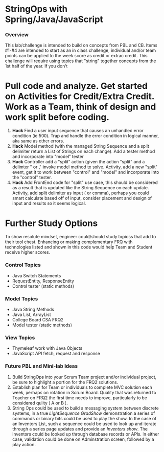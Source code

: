 # StringOps with Spring/Java/JavaScript

### Overview
This lab/challenge is intended to build on concepts from PBL and CB.  Items #1-#4 are intended to start as an in class challenge, individual and/or team points can be applied to the week score as credit or extrac credit.  This challenge will require using topics that "string" together concepts from the 1st half of the year.  If you don't 

# Pull code and analyze.  Get started on Activities for Credit/Extra Credit.  Work as a Team, think of design and work split before coding.
1.  **Hack** Find a user input sequence that causes an unhandled error condition (ie 500).  Trap and handle the error condition in logical manner, aka same as other errors.
1.  **Hack** Model method (with the managed String Sequence and a split delimiter return a List of Strings on each change).  Add a tester method and incorporate into "model" tester
1. **Hack** Controller add a "split" action (given the action "split" and a delimter "<space> or ," invoke model method to solve.  Activity, add a new "split" event, get it to work between "control" and "model" and incorporate into the "control" tester.
1. **Hack** Add FrontEnd code for "split" use case, this should be considered as a result that is updated like the String Sequence on each update.  Activity, add split delimiter as input (<space> or comma), perhaps you could smart calculate based off of input, consider placement and design of input and results so it seems logical.

# Further Study Options
To show resolute mindset, engineer could/should study topicss that add to their tool chest.  Enhancing or making complementary FRQ with technologies listed and shown in this code would help Team and Student receive higher scores.
  
### Control Topics
* Java Switch Statements
* RequestEntity, ResponseEntity
* Control tester (static methods)
### Model Topics
* Java String Methods
* Java List, ArrayList
* College Board CSA FRQ2
* Model tester (static methods)
### View Topics
* Thymeleaf work with Java Objects
* JavaScript API fetch, request and response

### Future PBL and Mini-lab Ideas
1. Build StringOps into your Scrum Team project and/or individual project, be sure to highlight a portion for the FRQ2 solutions.
1. Establish plan for Team or individuals to complete MVC solution each week, perhaps on rotation in Scrum Board.  Quality that was returned to Teacher on FRQ2 the first time needs to improve, particularly to be considered qulity ( A or B ).
1. String Ops could be used to build a messaging system between discrete systems, in a true *LightSequence GradShow* demonstration a series of commands or binary bits could be used to play the show.  In the case of an Inventors List, such a sequence could be used to look up and iterate through a series page updates and provide an *Inventors show*.  The inventors could be looked up through database records or APIs.  In either case, validation could be done on Adminstration screen, followed by a play action.
